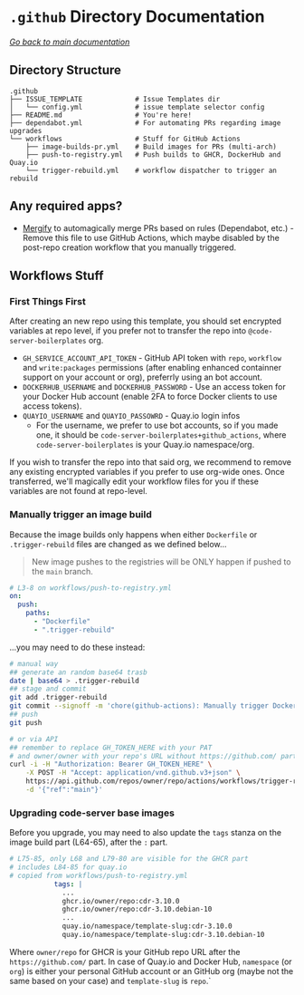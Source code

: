 # `.github` Directory Documentation

_[Go back to main documentation](/README.md)_

## Directory Structure

```
.github
├── ISSUE_TEMPLATE             # Issue Templates dir
│   └── config.yml             # issue template selector config
├── README.md                  # You're here!
├── dependabot.yml             # For automating PRs regarding image upgrades
└── workflows                  # Stuff for GitHub Actions
    ├── image-builds-pr.yml    # Build images for PRs (multi-arch)
    ├── push-to-registry.yml   # Push builds to GHCR, DockerHub and Quay.io
    └── trigger-rebuild.yml    # workflow dispatcher to trigger an rebuild

```

## Any required apps?

* [Mergify](https://github.com/marketplace/mergify) to automagically
merge PRs based on rules (Dependabot, etc.) - Remove this file to use
GitHub Actions, which maybe disabled by the post-repo creation workflow
that you manually triggered.

## Workflows Stuff

### First Things First

After creating an new repo using this template, you should set encrypted
variables at repo level, if you prefer not to transfer the repo into `@code-server-boilerplates` org.

- `GH_SERVICE_ACCOUNT_API_TOKEN` - GitHub API token with `repo`, `workflow` and `write:packages` permissions (after enabling enhanced containner support on your account or org), preferrly using an bot account.
- `DOCKERHUB_USERNAME` and `DOCKERHUB_PASSWORD` - Use an access token for your Docker Hub account (enable 2FA to force Docker clients to use access tokens).
- `QUAYIO_USERNAME` and `QUAYIO_PASSOWRD` - Quay.io login infos
  - For the username, we prefer to use bot accounts, so if you made one, it should be `code-server-boilerplates+github_actions`, where `code-server-boilerplates` is your Quay.io namespace/org.

If you wish to transfer the repo into that said org, we recommend to remove any existing encrypted variables if you prefer to use org-wide ones. Once transferred, we'll magically edit your workflow files for you if these variables are not found at repo-level.

### Manually trigger an image build

Because the image builds only happens when either `Dockerfile` or `.trigger-rebuild` files are changed as we defined below...

> New image pushes to the registries will be ONLY happen if pushed to the `main` branch.

```yml
# L3-8 on workflows/push-to-registry.yml
on:
  push:
    paths:
      - "Dockerfile"
      - ".trigger-rebuild"
```

...you may need to do these instead:

```bash
# manual way
## generate an random base64 trasb
date | base64 > .trigger-rebuild
## stage and commit
git add .trigger-rebuild
git commit --signoff -m 'chore(github-actions): Manually trigger Docker builds CI'
## push
git push

# or via API
## remember to replace GH_TOKEN_HERE with your PAT
# and owner/owner with your repo's URL without https://github.com/ part
curl -i -H "Authorization: Bearer GH_TOKEN_HERE" \
    -X POST -H "Accept: application/vnd.github.v3+json" \
    https://api.github.com/repos/owner/repo/actions/workflows/trigger-rebuild.yml/dispatches \
    -d '{"ref":"main"}'
```

### Upgrading code-server base images

Before you upgrade, you may need to also update the `tags` stanza on the image build part (L64-65), after the `:` part.

```yml
# L75-85, only L68 and L79-80 are visible for the GHCR part
# includes L84-85 for quay.io
# copied from workflows/push-to-registry.yml
           tags: |
             ...
             ghcr.io/owner/repo:cdr-3.10.0
             ghcr.io/owner/repo:cdr-3.10.debian-10
             ...
             quay.io/namespace/template-slug:cdr-3.10.0
             quay.io/namespace/template-slug:cdr-3.10.debian-10
```

Where `owner/repo` for GHCR is your GitHub repo URL after the `https://github.com/` part.
In case of Quay.io and Docker Hub, `namespace` (or `org`) is either your
personal GitHub account or an GitHub org (maybe not the same based on your case)
and `template-slug` is `repo`.`
